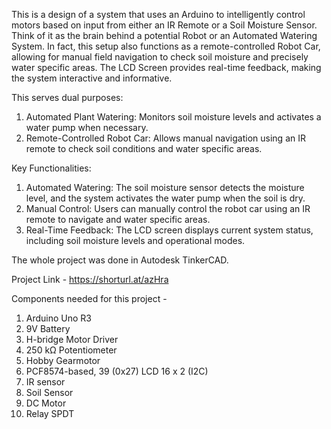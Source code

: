 This is a design of a system that uses an Arduino to intelligently control motors based on input from either an IR Remote or a Soil Moisture Sensor. Think of it as the brain behind a potential Robot or an Automated Watering System. In fact, this setup also functions as a remote-controlled Robot Car, allowing for manual field navigation to check soil moisture and precisely water specific areas. The LCD Screen provides real-time feedback, making the system interactive and informative.

This serves dual purposes:
  1. Automated Plant Watering: Monitors soil moisture levels and activates a water pump when necessary.
  2. Remote-Controlled Robot Car: Allows manual navigation using an IR remote to check soil conditions and water specific areas.​

Key Functionalities:
  1. Automated Watering: The soil moisture sensor detects the moisture level, and the system activates the water pump when the soil is dry.
  2. Manual Control: Users can manually control the robot car using an IR remote to navigate and water specific areas.
  3. Real-Time Feedback: The LCD screen displays current system status, including soil moisture levels and operational modes.

The whole project was done in Autodesk TinkerCAD.

Project Link - https://shorturl.at/azHra

Components needed for this project -
1. Arduino Uno R3
2. 9V Battery
3. H-bridge Motor Driver
4. 250 kΩ Potentiometer
5. Hobby Gearmotor
6. PCF8574-based, 39 (0x27) LCD 16 x 2 (I2C)
7. IR sensor
8. Soil Sensor
9. DC Motor
10. Relay SPDT

